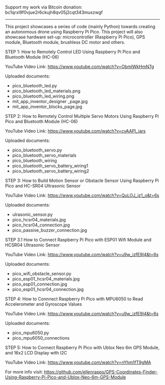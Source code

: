 Support my work via Bitcoin donation: bc1qrxl9f0vjue2r6ckujh8qv05j2cqt343muszwgf

----------
This project showcases a series of code (mainly Python) towards creating an autonomous drone using Raspberry Pi Pico. This project will also showcase hardware set-up: microcontroller (Raspberry Pi Pico), GPS module, Bluetooth module, brushless DC motor and others.

STEP 1: How to Remotely Control LED Using Raspberry Pi Pico and Bluetooth Module (HC-06)

YouTube Video Link: https://www.youtube.com/watch?v=ObmIWkHmN7g

Uploaded documents:

- pico_bluetooth_led.py
- pico_bluetooth_led_materials.png
- pico_bluetooth_led_wiring.png
- mit_app_inventor_designer _page.jpg
- mit_app_inventor_blocks_page.jpg

STEP 2: How to Remotely Control Multiple Servo Motors Using Raspberry Pi Pico and Bluetooth Module (HC-06)

YouTube Video Link: https://www.youtube.com/watch?v=cvAAPI_jars

Uploaded documents:
- pico_bluetooth_servo.py
- pico_bluetooth_servo_materials
- pico_bluetooth_wiring
- pico_bluetooth_servo_battery_wiring1
- pico_bluetooth_servo_battery_wiring2

STEP 3: How to Build Motion Sensor or Obstacle Sensor Using Raspberry Pi Pico and HC-SR04 Ultrasonic Sensor

YouTube Video Link: https://www.youtube.com/watch?v=QuLOJ_jz1_o&t=6s

Uploaded documents:
- ulrasonic_sensor.py
- pico_hcsr04_materials.jpg
- pico_hcsr04_connection.jpg
- pico_passive_buzzer_connection.jpg

STEP 3.1 How to Connect Raspberry Pi Pico with ESP01 Wifi Module and HCSR04 Ultrasonic Sensor

YouTube Video Link: https://www.youtube.com/watch?v=u9w_izfE9I4&t=6s

Uploaded documents:
- pico_wifi_obstacle_sensor.py
- pico_esp01_hcsr04_materials.jpg
- pico_esp01_connection.jpg
- pico_esp01_hcsr04_connection.jpg


STEP 4: How to Connnect Raspberry Pi Pico with MPU6050 to Read Accelerometer and Gyroscope Values 

YouTube Video Link: https://www.youtube.com/watch?v=u9w_izfE9I4&t=6s

Uploaded documents:
- pico_mpu6050.py
- pico_mpu6050_connections


STEP 5: How to Connect Raspberry Pi Pico with Ublox Neo 6m GPS Module, and 16x2 LCD Display with I2C

YouTube Video Link: https://www.youtube.com/watch?v=nYhm1fT9gMA

For more info visit: 
https://github.com/ellenrapps/GPS-Coordinates-Finder-Using-Raspberry-Pi-Pico-and-Ublox-Neo-6m-GPS-Module

